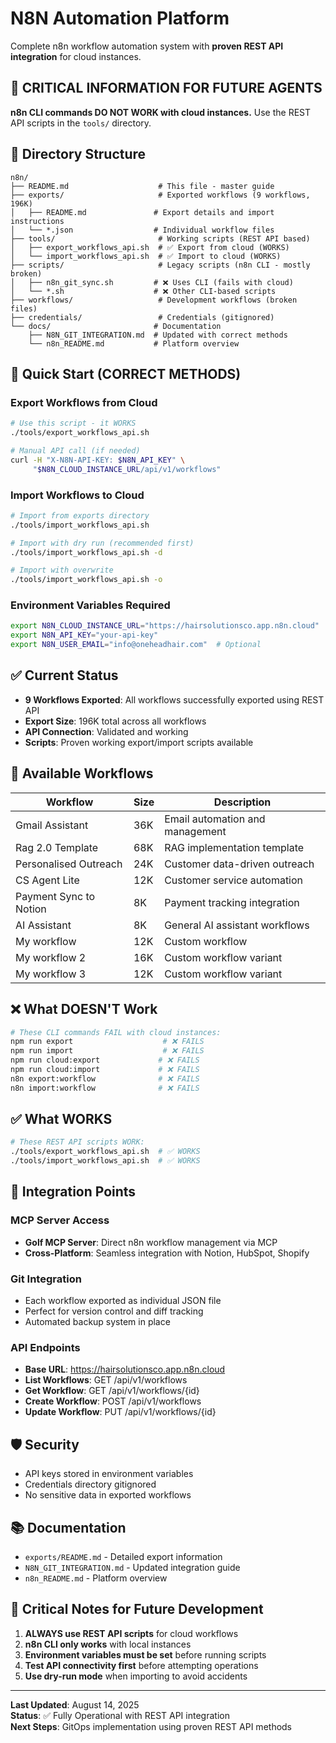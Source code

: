 # N8N Automation Platform

Complete n8n workflow automation system with **proven REST API integration** for cloud instances.

## 🚨 CRITICAL INFORMATION FOR FUTURE AGENTS

**n8n CLI commands DO NOT WORK with cloud instances.** 
Use the REST API scripts in the `tools/` directory.

## 📁 Directory Structure

```
n8n/
├── README.md                    # This file - master guide
├── exports/                     # Exported workflows (9 workflows, 196K)
│   ├── README.md               # Export details and import instructions
│   └── *.json                  # Individual workflow files
├── tools/                       # Working scripts (REST API based)
│   ├── export_workflows_api.sh  # ✅ Export from cloud (WORKS)
│   └── import_workflows_api.sh  # ✅ Import to cloud (WORKS)
├── scripts/                     # Legacy scripts (n8n CLI - mostly broken)
│   ├── n8n_git_sync.sh         # ❌ Uses CLI (fails with cloud)
│   └── *.sh                    # ❌ Other CLI-based scripts
├── workflows/                   # Development workflows (broken files)
├── credentials/                 # Credentials (gitignored)
└── docs/                       # Documentation
    ├── N8N_GIT_INTEGRATION.md  # Updated with correct methods
    └── n8n_README.md           # Platform overview
```

## 🚀 Quick Start (CORRECT METHODS)

### Export Workflows from Cloud
```bash
# Use this script - it WORKS
./tools/export_workflows_api.sh

# Manual API call (if needed)
curl -H "X-N8N-API-KEY: $N8N_API_KEY" \
     "$N8N_CLOUD_INSTANCE_URL/api/v1/workflows"
```

### Import Workflows to Cloud
```bash
# Import from exports directory
./tools/import_workflows_api.sh

# Import with dry run (recommended first)
./tools/import_workflows_api.sh -d

# Import with overwrite
./tools/import_workflows_api.sh -o
```

### Environment Variables Required
```bash
export N8N_CLOUD_INSTANCE_URL="https://hairsolutionsco.app.n8n.cloud"
export N8N_API_KEY="your-api-key"
export N8N_USER_EMAIL="info@oneheadhair.com"  # Optional
```

## ✅ Current Status

- **9 Workflows Exported**: All workflows successfully exported using REST API
- **Export Size**: 196K total across all workflows
- **API Connection**: Validated and working
- **Scripts**: Proven working export/import scripts available

## 🔧 Available Workflows

| Workflow | Size | Description |
|----------|------|-------------|
| Gmail Assistant | 36K | Email automation and management |
| Rag 2.0 Template | 68K | RAG implementation template |
| Personalised Outreach | 24K | Customer data-driven outreach |
| CS Agent Lite | 12K | Customer service automation |
| Payment Sync to Notion | 8K | Payment tracking integration |
| AI Assistant | 8K | General AI assistant workflows |
| My workflow | 12K | Custom workflow |
| My workflow 2 | 16K | Custom workflow variant |
| My workflow 3 | 12K | Custom workflow variant |

## ❌ What DOESN'T Work

```bash
# These CLI commands FAIL with cloud instances:
npm run export                    # ❌ FAILS
npm run import                    # ❌ FAILS  
npm run cloud:export             # ❌ FAILS
npm run cloud:import             # ❌ FAILS
n8n export:workflow              # ❌ FAILS
n8n import:workflow              # ❌ FAILS
```

## ✅ What WORKS

```bash
# These REST API scripts WORK:
./tools/export_workflows_api.sh  # ✅ WORKS
./tools/import_workflows_api.sh  # ✅ WORKS
```

## 🔗 Integration Points

### MCP Server Access
- **Golf MCP Server**: Direct n8n workflow management via MCP
- **Cross-Platform**: Seamless integration with Notion, HubSpot, Shopify

### Git Integration
- Each workflow exported as individual JSON file
- Perfect for version control and diff tracking
- Automated backup system in place

### API Endpoints
- **Base URL**: https://hairsolutionsco.app.n8n.cloud
- **List Workflows**: GET /api/v1/workflows
- **Get Workflow**: GET /api/v1/workflows/{id}
- **Create Workflow**: POST /api/v1/workflows
- **Update Workflow**: PUT /api/v1/workflows/{id}

## 🛡️ Security

- API keys stored in environment variables
- Credentials directory gitignored
- No sensitive data in exported workflows

## 📚 Documentation

- `exports/README.md` - Detailed export information
- `N8N_GIT_INTEGRATION.md` - Updated integration guide
- `n8n_README.md` - Platform overview

## 🚨 Critical Notes for Future Development

1. **ALWAYS use REST API scripts** for cloud workflows
2. **n8n CLI only works** with local instances
3. **Environment variables must be set** before running scripts
4. **Test API connectivity first** before attempting operations
5. **Use dry-run mode** when importing to avoid accidents

---

**Last Updated**: August 14, 2025  
**Status**: ✅ Fully Operational with REST API integration  
**Next Steps**: GitOps implementation using proven REST API methods
